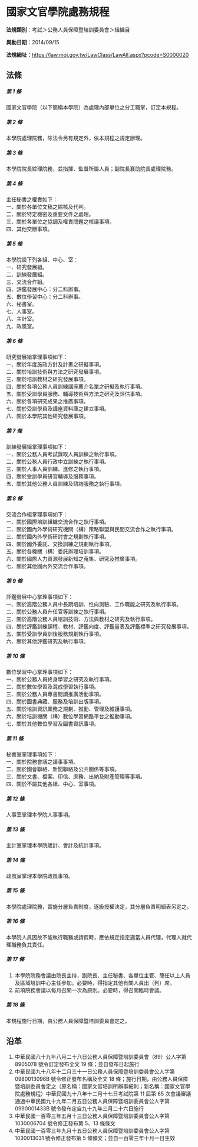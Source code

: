# 國家文官學院處務規程

**法規類別**：考試＞公務人員保障暨培訓委員會＞組織目       

**異動日期**：2014/09/15  

**法規網址**：https://law.moj.gov.tw/LawClass/LawAll.aspx?pcode=S0000020





## 法條
##### 第 1 條
國家文官學院（以下簡稱本學院）為處理內部單位之分工職掌，訂定本規程。

##### 第 2 條
本學院處理院務，除法令另有規定外，依本規程之規定辦理。

##### 第 3 條
本學院院長綜理院務，並指揮、監督所屬人員；副院長襄助院長處理院務。

##### 第 4 條
主任秘書之權責如下：  
一、關於各單位文稿之綜核及代判。  
二、關於特定機密及重要文件之處理。  
三、關於各單位之協調及權責問題之核議事項。  
四、其他交辦事項。

##### 第 5 條
本學院設下列各組、中心、室：  
一、研究發展組。  
二、訓練發展組。  
三、交流合作組。  
四、評鑑發展中心：分二科辦事。  
五、數位學習中心：分二科辦事。  
六、秘書室。  
七、人事室。  
八、主計室。  
九、政風室。

##### 第 6 條
研究發展組掌理事項如下：  
一、關於年度施政方針及計畫之研擬事項。  
二、關於培訓技術與方法之研究發展事項。  
三、關於培訓教材之研究發展事項。  
四、關於各項公務人員訓練講座薦介名單之研擬及執行事項。  
五、關於受訓學員服務、輔導技術與方法之研究及評估事項。  
六、關於各項研究成果之推廣事項。  
七、關於受訓學員及講座資料庫之建立事項。  
八、關於本學院其他研究發展事項。

##### 第 7 條
訓練發展組掌理事項如下：  
一、關於公務人員考試錄取人員訓練之執行事項。  
二、關於公務人員行政中立訓練之執行事項。  
三、關於人事人員訓練、進修之執行事項。  
四、關於受訓學員研習輔導及服務事項。  
五、關於其他公務人員訓練及諮詢服務之執行事項。

##### 第 8 條
交流合作組掌理事項如下：  
一、關於國際培訓組織交流合作之執行事項。  
二、關於國內外學術研究機關（構）策略聯盟與民間交流合作之執行事項。  
三、關於國內外學術研討會之規劃執行事項。  
四、關於國外委託、交換訓練之規劃執行事項。  
五、關於各機關（構）委託辦理培訓事項。  
六、關於國際人力資源發展新知之蒐集、研究及推廣事項。  
七、關於其他國內外交流合作事項。

##### 第 9 條
評鑑發展中心掌理事項如下：  
一、關於高階公務人員中長期培訓、性向測驗、工作職能之研究及執行事項。  
二、關於公務人員升任官等訓練之執行事項。  
三、關於高階公務人員培訓技術、方法與教材之研究及執行事項。  
四、關於評鑑訓練課程、教材、評鑑向度、評鑑量表及評鑑標準之研究發展事項。  
五、關於受訓學員訓後服務規劃執行事項。  
六、關於其他評鑑研究及執行事項。

##### 第 10 條
數位學習中心掌理事項如下：  
一、關於公務人員終身學習之研究及執行事項。  
二、關於數位學習及混成學習執行事項。  
三、關於公務人員專書閱讀推廣活動事項。  
四、關於圖書典藏、服務及培訓出版事項。  
五、關於培訓資訊業務之規劃、推動、管理及維護事項。  
六、關於培訓機關（構）數位學習網路平台之推動事項。  
七、關於其他數位學習及圖書資訊事項。

##### 第 11 條
秘書室掌理事項如下：  
一、關於院務會議之議事事項。  
二、關於國會聯絡、新聞聯絡及公共關係等事項。  
三、關於文書、檔案、印信、庶務、出納及財產管理等事項。  
四、關於不屬其他各組、中心、室事項。

##### 第 12 條
人事室掌理本學院人事事項。

##### 第 13 條
主計室掌理本學院歲計、會計及統計事項。

##### 第 14 條
政風室掌理本學院政風事項。

##### 第 15 條
本學院處理院務，實施分層負責制度，逐級授權決定，其分層負責明細表另定之。

##### 第 16 條
本學院人員因故不能執行職務或請假時，應依規定指定適當人員代理，代理人就代理職務負其責任。

##### 第 17 條
1. 本學院院務會議由院長主持，副院長、主任秘書、各單位主管、簡任以上人員及區域培訓中心主任參加。必要時，得指定其他有關人員出（列）席。
1. 前項院務會議以每月召開一次為原則。必要時，得召開臨時會議。

##### 第 18 條
本規程施行日期，由公務人員保障暨培訓委員會定之。

## 沿革
1. 中華民國八十九年八月二十八日公務人員保障暨培訓委員會（89）公人字第 8905078  號令訂定發布全文 19 條；並自發布日起施行
1. 中華民國九十八年十二月三十一日公務人員保障暨培訓委員會公人字第0980013096B 號令修正發布名稱及全文 18 條；施行日期，由公務人員保障暨培訓委員會定之（原名稱：國家文官培訓所辦事細則；新名稱：國家文官學院處務規程）中華民國九十八年十二月十七日考試院第 11 屆第 65 次會議審議通過中華民國九十九年二月五日公務人員保障暨培訓委員會公人字第 0990001433B  號令發布定自九十九年三月二十六日施行
1. 中華民國一百零三年五月十三日公務人員保障暨培訓委員會公人字第 1030006704 號令修正發布第 5、13  條條文
1. 中華民國一百零三年九月十五日公務人員保障暨培訓委員會公人字第 1030013031 號令修正發布第 5  條條文；並自一百零三年十月一日生效
